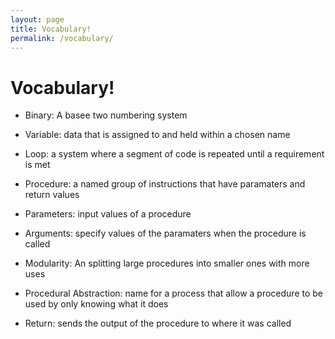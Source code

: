 ```yaml
---
layout: page
title: Vocabulary!
permalink: /vocabulary/
---
```

# Vocabulary!

- Binary: A basee two numbering system

- Variable: data that is assigned to and held within a chosen name

- Loop: a system where a segment of code is repeated until a requirement is met

- Procedure: a named group of instructions that have paramaters and return values

- Parameters: input values of a procedure

- Arguments: specify values of the paramaters when the procedure is called

- Modularity: An splitting large procedures into smaller ones with more uses

- Procedural Abstraction: name for a process that allow a procedure to be used by only knowing what it does

- Return: sends the output of the procedure to where it was called
